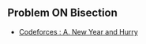 ## Problem ON Bisection

- [Codeforces : A. New Year and Hurry](https://codeforces.com/contest/750/problem/A)
